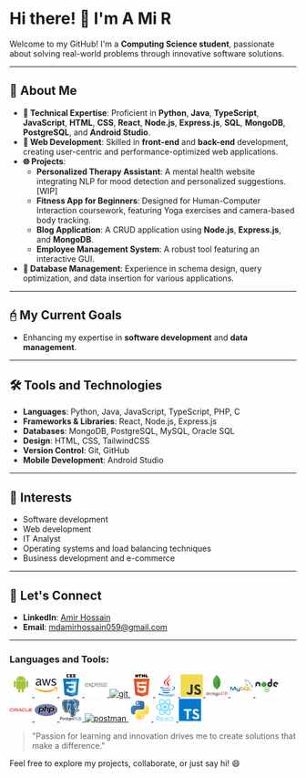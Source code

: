 # Hi there! 👋 I'm A Mi R

Welcome to my GitHub! I'm a **Computing Science student**, passionate about solving real-world problems through innovative software solutions.

---

## 🚀 About Me
- **🔧 Technical Expertise**: Proficient in **Python**, **Java**, **TypeScript**, **JavaScript**, **HTML**, **CSS**, **React**, **Node.js**, **Express.js**, **SQL**, **MongoDB**, **PostgreSQL**, and **Android Studio**.
- **🔅 Web Development**: Skilled in **front-end** and **back-end** development, creating user-centric and performance-optimized web applications.
- **🌐 Projects**:
  - **Personalized Therapy Assistant**: A mental health website integrating NLP for mood detection and personalized suggestions. [WIP]
  - **Fitness App for Beginners**: Designed for Human-Computer Interaction coursework, featuring Yoga exercises and camera-based body tracking.
  - **Blog Application**: A CRUD application using **Node.js**, **Express.js**, and **MongoDB**.
  - **Employee Management System**: A robust tool featuring an interactive GUI.
- **📂 Database Management**: Experience in schema design, query optimization, and data insertion for various applications.


---

## 🖯 My Current Goals

- Enhancing my expertise in **software development** and **data management**.

---

## 🛠️ Tools and Technologies
- **Languages**: Python, Java, JavaScript, TypeScript, PHP, C
- **Frameworks & Libraries**: React, Node.js, Express.js
- **Databases**: MongoDB, PostgreSQL, MySQL, Oracle SQL
- **Design**: HTML, CSS, TailwindCSS
- **Version Control**: Git, GitHub
- **Mobile Development**: Android Studio

---

## 🌱 Interests
- Software development
- Web development
- IT Analyst
- Operating systems and load balancing techniques
- Business development and e-commerce

---

## 📧 Let's Connect
- **LinkedIn**: [Amir Hossain](https://linkedin.com/in/amir-hossain1)
- **Email**: [mdamirhossain059@gmail.com](mailto:mdamirhossain059@gmail.com)

---

<h3 align="left">Languages and Tools:</h3>
<p align="left"> <a href="https://developer.android.com" target="_blank" rel="noreferrer"> <img src="https://raw.githubusercontent.com/devicons/devicon/master/icons/android/android-original-wordmark.svg" alt="android" width="40" height="40"/> </a> <a href="https://aws.amazon.com" target="_blank" rel="noreferrer"> <img src="https://raw.githubusercontent.com/devicons/devicon/master/icons/amazonwebservices/amazonwebservices-original-wordmark.svg" alt="aws" width="40" height="40"/> </a> <a href="https://www.w3schools.com/css/" target="_blank" rel="noreferrer"> <img src="https://raw.githubusercontent.com/devicons/devicon/master/icons/css3/css3-original-wordmark.svg" alt="css3" width="40" height="40"/> </a> <a href="https://expressjs.com" target="_blank" rel="noreferrer"> <img src="https://raw.githubusercontent.com/devicons/devicon/master/icons/express/express-original-wordmark.svg" alt="express" width="40" height="40"/> </a> <a href="https://git-scm.com/" target="_blank" rel="noreferrer"> <img src="https://www.vectorlogo.zone/logos/git-scm/git-scm-icon.svg" alt="git" width="40" height="40"/> </a> <a href="https://www.w3.org/html/" target="_blank" rel="noreferrer"> <img src="https://raw.githubusercontent.com/devicons/devicon/master/icons/html5/html5-original-wordmark.svg" alt="html5" width="40" height="40"/> </a> <a href="https://www.java.com" target="_blank" rel="noreferrer"> <img src="https://raw.githubusercontent.com/devicons/devicon/master/icons/java/java-original.svg" alt="java" width="40" height="40"/> </a> <a href="https://developer.mozilla.org/en-US/docs/Web/JavaScript" target="_blank" rel="noreferrer"> <img src="https://raw.githubusercontent.com/devicons/devicon/master/icons/javascript/javascript-original.svg" alt="javascript" width="40" height="40"/> </a> <a href="https://www.mongodb.com/" target="_blank" rel="noreferrer"> <img src="https://raw.githubusercontent.com/devicons/devicon/master/icons/mongodb/mongodb-original-wordmark.svg" alt="mongodb" width="40" height="40"/> </a> <a href="https://www.mysql.com/" target="_blank" rel="noreferrer"> <img src="https://raw.githubusercontent.com/devicons/devicon/master/icons/mysql/mysql-original-wordmark.svg" alt="mysql" width="40" height="40"/> </a> <a href="https://nodejs.org" target="_blank" rel="noreferrer"> <img src="https://raw.githubusercontent.com/devicons/devicon/master/icons/nodejs/nodejs-original-wordmark.svg" alt="nodejs" width="40" height="40"/> </a> <a href="https://www.oracle.com/" target="_blank" rel="noreferrer"> <img src="https://raw.githubusercontent.com/devicons/devicon/master/icons/oracle/oracle-original.svg" alt="oracle" width="40" height="40"/> </a> <a href="https://www.php.net" target="_blank" rel="noreferrer"> <img src="https://raw.githubusercontent.com/devicons/devicon/master/icons/php/php-original.svg" alt="php" width="40" height="40"/> </a> <a href="https://www.postgresql.org" target="_blank" rel="noreferrer"> <img src="https://raw.githubusercontent.com/devicons/devicon/master/icons/postgresql/postgresql-original-wordmark.svg" alt="postgresql" width="40" height="40"/> </a> <a href="https://postman.com" target="_blank" rel="noreferrer"> <img src="https://www.vectorlogo.zone/logos/getpostman/getpostman-icon.svg" alt="postman" width="40" height="40"/> </a> <a href="https://www.python.org" target="_blank" rel="noreferrer"> <img src="https://raw.githubusercontent.com/devicons/devicon/master/icons/python/python-original.svg" alt="python" width="40" height="40"/> </a> <a href="https://reactjs.org/" target="_blank" rel="noreferrer"> <img src="https://raw.githubusercontent.com/devicons/devicon/master/icons/react/react-original-wordmark.svg" alt="react" width="40" height="40"/> </a> <a href="https://www.typescriptlang.org/" target="_blank" rel="noreferrer"> <img src="https://raw.githubusercontent.com/devicons/devicon/master/icons/typescript/typescript-original.svg" alt="typescript" width="40" height="40"/> </a> </p>




> "Passion for learning and innovation drives me to create solutions that make a difference."

Feel free to explore my projects, collaborate, or just say hi! 😄
